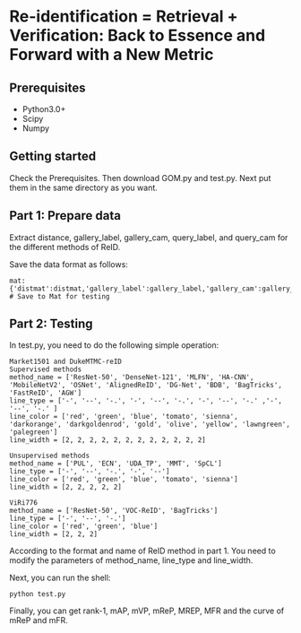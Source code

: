 # Re-identification = Retrieval + Verification: Back to Essence and Forward with a New Metric

## Prerequisites
- Python3.0+
- Scipy
- Numpy

## Getting started
Check the Prerequisites. Then download GOM.py and test.py. Next put them in the same directory as you want.

## Part 1: Prepare data
Extract distance, gallery_label, gallery_cam, query_label, and query_cam for the different methods of ReID.

Save the data format as follows:
```
mat:{'distmat':distmat,'gallery_label':gallery_label,'gallery_cam':gallery_cam,'query_label':query_label,'query_cam':query_cam} # Save to Mat for testing
```

## Part 2: Testing
In test.py, you need to do the following simple operation:
```
Market1501 and DukeMTMC-reID
Supervised methods
method_name = ['ResNet-50', 'DenseNet-121', 'MLFN', 'HA-CNN', 'MobileNetV2', 'OSNet', 'AlignedReID', 'DG-Net', 'BDB', 'BagTricks', 'FastReID', 'AGW']
line_type = ['-', '--', '-.', '-', '--', '-.', '-', '--', '-.' ,'-', '--', '-.' ]
line_color = ['red', 'green', 'blue', 'tomato', 'sienna', 'darkorange', 'darkgoldenrod', 'gold', 'olive', 'yellow', 'lawngreen', 'palegreen']
line_width = [2, 2, 2, 2, 2, 2, 2, 2, 2, 2, 2, 2]

Unsupervised methods
method_name = ['PUL', 'ECN', 'UDA_TP', 'MMT', 'SpCL']
line_type = ['-', '--', '-.', '-', '--']
line_color = ['red', 'green', 'blue', 'tomato', 'sienna']
line_width = [2, 2, 2, 2, 2]

ViRi776
method_name = ['ResNet-50', 'VOC-ReID', 'BagTricks']
line_type = ['-', '--', '-.']
line_color = ['red', 'green', 'blue']
line_width = [2, 2, 2]
```
According to the format and name of ReID method in part 1. You need to modify the parameters of method_name, line_type and line_width.

Next, you can run the shell:
```
python test.py
```

Finally, you can get rank-1, mAP, mVP, mReP, MREP, MFR and the curve of mReP and mFR.

